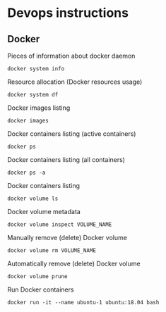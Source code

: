 # Devops instructions

## Docker

Pieces of information about docker daemon
```
docker system info
```
Resource allocation (Docker resources usage)
```
docker system df
```
Docker images listing
```
docker images
```
Docker containers listing (active containers)
```
docker ps
```
Docker containers listing (all containers)
```
docker ps -a
```
Docker containers listing
```
docker volume ls
```
Docker volume metadata
```
docker volume inspect VOLUME_NAME
```
Manually remove (delete) Docker volume
```
docker volume rm VOLUME_NAME
```
Automatically remove (delete) Docker volume
```
docker volume prune
```
Run Docker containers
```
docker run -it --name ubuntu-1 ubuntu:18.04 bash
```
